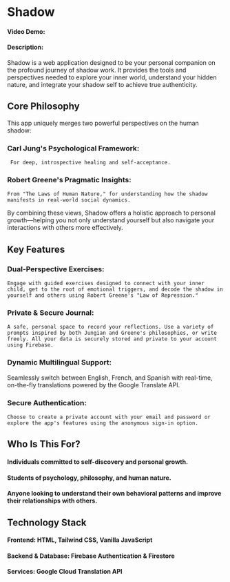 # Shadow
#### Video Demo:  <URL HERE>
#### Description:
Shadow is a web application designed to be your personal companion on the profound journey of shadow work. It provides the tools and perspectives needed to explore your inner world, understand your hidden nature, and integrate your shadow self to achieve true authenticity.

## Core Philosophy
This app uniquely merges two powerful perspectives on the human shadow:

### Carl Jung's Psychological Framework:
     For deep, introspective healing and self-acceptance.

### Robert Greene's Pragmatic Insights: 
    From "The Laws of Human Nature," for understanding how the shadow manifests in real-world social dynamics.

By combining these views, Shadow offers a holistic approach to personal growth—helping you not only understand yourself but also navigate your interactions with others more effectively.

## Key Features
### Dual-Perspective Exercises: 
    Engage with guided exercises designed to connect with your inner child, get to the root of emotional triggers, and decode the shadow in yourself and others using Robert Greene's "Law of Repression."

### Private & Secure Journal: 
    A safe, personal space to record your reflections. Use a variety of prompts inspired by both Jungian and Greene's philosophies, or write freely. All your data is securely stored and private to your account using Firebase.

### Dynamic Multilingual Support: 
Seamlessly switch between English, French, and Spanish with real-time, on-the-fly translations powered by the Google Translate API.

### Secure Authentication: 
    Choose to create a private account with your email and password or explore the app's features using the anonymous sign-in option.

## Who Is This For?
#### Individuals committed to self-discovery and personal growth.

#### Students of psychology, philosophy, and human nature.

#### Anyone looking to understand their own behavioral patterns and improve their relationships with others.

## Technology Stack
#### Frontend: HTML, Tailwind CSS, Vanilla JavaScript

#### Backend & Database: Firebase Authentication & Firestore

#### Services: Google Cloud Translation API